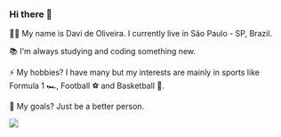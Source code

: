 ### Hi there 👋

🤙🏾 My name is Davi de Oliveira. I currently live in São Paulo - SP, Brazil. 

📚 I'm always studying and coding something new.

⚡ My hobbies? I have many but my interests are mainly in sports like Formula 1 🏎️, Football ⚽ and Basketball 🏀.

🌱 My goals? Just be a better person.

<div>
<a href="https://www.linkedin.com/in/dasantosx/" target="_blank"><img src="https://img.shields.io/badge/-LinkedIn-%230077B5?style=for-the-badge&logo=linkedin&logoColor=white" target="_blank"></a> 
</div>
